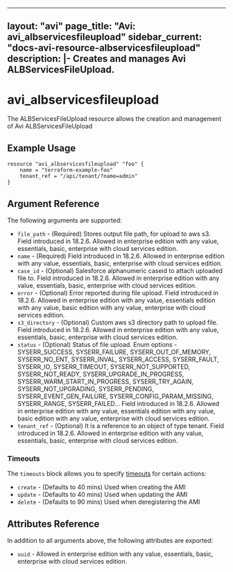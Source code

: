 <!--
    Copyright 2021 VMware, Inc.
    SPDX-License-Identifier: Mozilla Public License 2.0
-->
---
layout: "avi"
page_title: "Avi: avi_albservicesfileupload"
sidebar_current: "docs-avi-resource-albservicesfileupload"
description: |-
  Creates and manages Avi ALBServicesFileUpload.
---

# avi_albservicesfileupload

The ALBServicesFileUpload resource allows the creation and management of Avi ALBServicesFileUpload

## Example Usage

```hcl
resource "avi_albservicesfileupload" "foo" {
    name = "terraform-example-foo"
    tenant_ref = "/api/tenant/?name=admin"
}
```

## Argument Reference

The following arguments are supported:

* `file_path` - (Required) Stores output file path, for upload to aws s3. Field introduced in 18.2.6. Allowed in enterprise edition with any value, essentials, basic, enterprise with cloud services edition.
* `name` - (Required) Field introduced in 18.2.6. Allowed in enterprise edition with any value, essentials, basic, enterprise with cloud services edition.
* `case_id` - (Optional) Salesforce alphanumeric caseid to attach uploaded file to. Field introduced in 18.2.6. Allowed in enterprise edition with any value, essentials, basic, enterprise with cloud services edition.
* `error` - (Optional) Error reported during file upload. Field introduced in 18.2.6. Allowed in enterprise edition with any value, essentials edition with any value, basic edition with any value, enterprise with cloud services edition.
* `s3_directory` - (Optional) Custom aws s3 directory path to upload file. Field introduced in 18.2.6. Allowed in enterprise edition with any value, essentials, basic, enterprise with cloud services edition.
* `status` - (Optional) Status of file upload. Enum options - SYSERR_SUCCESS, SYSERR_FAILURE, SYSERR_OUT_OF_MEMORY, SYSERR_NO_ENT, SYSERR_INVAL, SYSERR_ACCESS, SYSERR_FAULT, SYSERR_IO, SYSERR_TIMEOUT, SYSERR_NOT_SUPPORTED, SYSERR_NOT_READY, SYSERR_UPGRADE_IN_PROGRESS, SYSERR_WARM_START_IN_PROGRESS, SYSERR_TRY_AGAIN, SYSERR_NOT_UPGRADING, SYSERR_PENDING, SYSERR_EVENT_GEN_FAILURE, SYSERR_CONFIG_PARAM_MISSING, SYSERR_RANGE, SYSERR_FAILED... Field introduced in 18.2.6. Allowed in enterprise edition with any value, essentials edition with any value, basic edition with any value, enterprise with cloud services edition.
* `tenant_ref` - (Optional) It is a reference to an object of type tenant. Field introduced in 18.2.6. Allowed in enterprise edition with any value, essentials, basic, enterprise with cloud services edition.


### Timeouts

The `timeouts` block allows you to specify [timeouts](https://www.terraform.io/docs/configuration/resources.html#timeouts) for certain actions:

* `create` - (Defaults to 40 mins) Used when creating the AMI
* `update` - (Defaults to 40 mins) Used when updating the AMI
* `delete` - (Defaults to 90 mins) Used when deregistering the AMI

## Attributes Reference

In addition to all arguments above, the following attributes are exported:

* `uuid` -  Allowed in enterprise edition with any value, essentials, basic, enterprise with cloud services edition.

